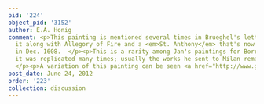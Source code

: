 ```yaml
---
pid: '224'
object_pid: '3152'
author: E.A. Honig
comment: <p>This painting is mentioned several times in Brueghel's letters.  He sent
  it along with Allegory of Fire and a <em>St. Anthony</em> that's now lost to Borromeo
  in Dec. 1608.  </p><p>This is a rarity among Jan's paintings for Borromeo in that
  it was replicated many times; usually the works he sent to Milan remained unique.
  </p><p>A variation of this painting can be seen <a href="http://www.grandimostrecomo.it/assets/templates/gmc/photos/opere/Brueghel_15.jpg">here</a></p>
post_date: June 24, 2012
order: '223'
collection: discussion
---
```

